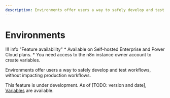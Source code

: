 ```yaml
---
description: Environments offer users a way to safely develop and test workflows, without impacting production workflows.
---
```


# Environments

!!! info "Feature availability"
	* Available on Self-hosted Enterprise and Power Cloud plans.
	* You need access to the n8n instance owner account to create variables.

Environments offer users a way to safely develop and test workflows, without impacting production workflows.

This feature is under development. As of [TODO: version and date], [Variables](/environments/variables/) are available.

